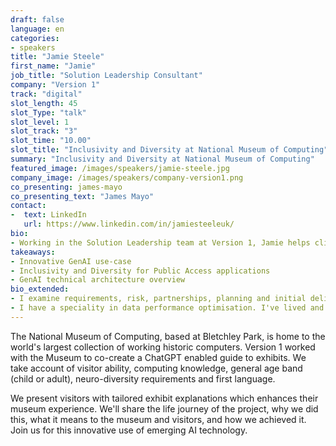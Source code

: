 ```yaml
---
draft: false
language: en
categories:
- speakers
title: "Jamie Steele"
first_name: "Jamie"
job_title: "Solution Leadership Consultant"
company: "Version 1"
track: "digital"
slot_length: 45
slot_Type: "talk"
slot_level: 1
slot_track: "3"
slot_time: "10.00"
slot_title: "Inclusivity and Diversity at National Museum of Computing"
summary: "Inclusivity and Diversity at National Museum of Computing"
featured_image: /images/speakers/jamie-steele.jpg
company_image: /images/speakers/company-version1.png
co_presenting: james-mayo
co_presenting_text: "James Mayo"
contact:
-  text: LinkedIn
   url: https://www.linkedin.com/in/jamiesteeleuk/
bio:
- Working in the Solution Leadership team at Version 1, Jamie helps clients with technology assessment, architecture, gap analysis, strategy & vision, and long-term roadmaps. 
takeaways:
- Innovative GenAI use-case
- Inclusivity and Diversity for Public Access applications
- GenAI technical architecture overview
bio_extended:
- I examine requirements, risk, partnerships, planning and initial delivery, and business cases. I do this with a data-focused lens, working on the technical and business aspects. 
- I have a speciality in data performance optimisation. I've lived and worked in Devon for the majority of my life. When I'm not thinking about data, you'll find me cycling or hiking in the beautiful countryside.
---
```


The National Museum of Computing, based at Bletchley Park, is home to the world's largest collection of working historic computers. Version 1 worked with the Museum to co-create a ChatGPT enabled guide to exhibits. We take account of visitor ability, computing knowledge, general age band (child or adult), neuro-diversity requirements and first language. 

We present visitors with tailored exhibit explanations which enhances their museum experience. We'll share the life journey of the project, why we did this, what it means to the museum and visitors, and how we achieved it. Join us for this innovative use of emerging AI technology.